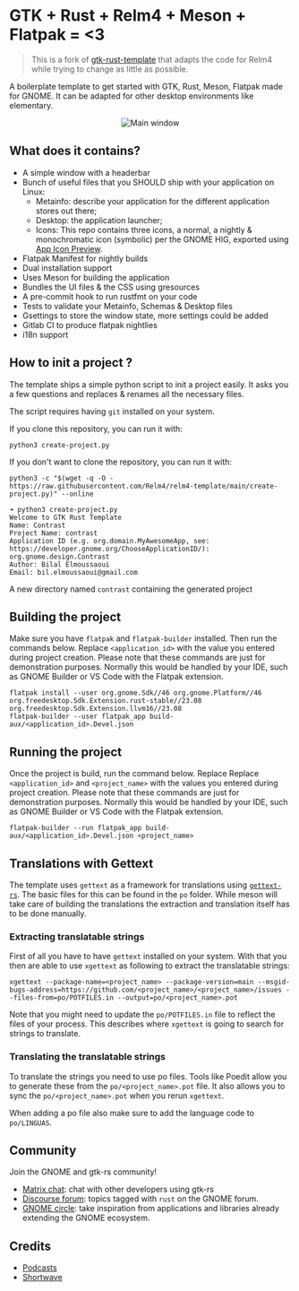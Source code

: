# GTK + Rust + Relm4 + Meson + Flatpak = <3

> This is a fork of [gtk-rust-template](https://gitlab.gnome.org/World/Rust/gtk-rust-template) that adapts the code for Relm4 while trying to change as little as possible.

A boilerplate template to get started with GTK, Rust, Meson, Flatpak made for GNOME. It can be adapted for other desktop environments like elementary.

<div align="center">

![Main window](data/resources/screenshots/screenshot1.png "Main window")
</div>

## What does it contains?

- A simple window with a headerbar
- Bunch of useful files that you SHOULD ship with your application on Linux:
  - Metainfo: describe your application for the different application stores out there;
  - Desktop: the application launcher;
  - Icons: This repo contains three icons, a normal, a nightly & monochromatic icon (symbolic) per the GNOME HIG, exported using [App Icon Preview](https://flathub.org/apps/details/org.gnome.design.AppIconPreview).
- Flatpak Manifest for nightly builds
- Dual installation support
- Uses Meson for building the application
- Bundles the UI files & the CSS using gresources
- A pre-commit hook to run rustfmt on your code
- Tests to validate your Metainfo, Schemas & Desktop files
- Gsettings to store the window state, more settings could be added
- Gitlab CI to produce flatpak nightlies
- i18n support

## How to init a project ?

The template ships a simple python script to init a project easily. It asks you a few questions and replaces & renames all the necessary files.

The script requires having `git` installed on your system.

If you clone this repository, you can run it with:

```shell
python3 create-project.py
```

If you don't want to clone the repository, you can run it with:

```shell
python3 -c "$(wget -q -O - https://raw.githubusercontent.com/Relm4/relm4-template/main/create-project.py)" --online
```

```shell
➜ python3 create-project.py
Welcome to GTK Rust Template
Name: Contrast
Project Name: contrast
Application ID (e.g. org.domain.MyAwesomeApp, see: https://developer.gnome.org/ChooseApplicationID/): org.gnome.design.Contrast
Author: Bilal Elmoussaoui
Email: bil.elmoussaoui@gmail.com
```

A new directory named `contrast` containing the generated project

## Building the project

Make sure you have `flatpak` and `flatpak-builder` installed. Then run the commands below. Replace `<application_id>` with the value you entered during project creation. Please note that these commands are just for demonstration purposes. Normally this would be handled by your IDE, such as GNOME Builder or VS Code with the Flatpak extension.

```shell
flatpak install --user org.gnome.Sdk//46 org.gnome.Platform//46  org.freedesktop.Sdk.Extension.rust-stable//23.08 org.freedesktop.Sdk.Extension.llvm16//23.08
flatpak-builder --user flatpak_app build-aux/<application_id>.Devel.json
```

## Running the project

Once the project is build, run the command below. Replace Replace `<application_id>` and `<project_name>` with the values you entered during project creation. Please note that these commands are just for demonstration purposes. Normally this would be handled by your IDE, such as GNOME Builder or VS Code with the Flatpak extension.

```shell
flatpak-builder --run flatpak_app build-aux/<application_id>.Devel.json <project_name>
```

## Translations with Gettext

The template uses `gettext` as a framework for translations using [`gettext-rs`](https://github.com/gettext-rs/gettext-rs). The basic files for this can be found in the `po` folder.
While meson will take care of building the translations the extraction and translation itself has to be done manually.

### Extracting translatable strings

First of all you have to have `gettext` installed on your system. With that you then are able to use `xgettext` as following to extract the translatable strings:

```shell
xgettext --package-name=<project_name> --package-version=main --msgid-bugs-address=https://github.com/<project_name>/<project_name>/issues --files-from=po/POTFILES.in --output=po/<project_name>.pot
```

Note that you might need to update the `po/POTFILES.in` file to reflect the files of your process. This describes where `xgettext` is going to search for strings to translate.

### Translating the translatable strings

To translate the strings you need to use po files. Tools like Poedit allow you to generate these from the `po/<project_name>.pot` file.
It also allows you to sync the `po/<project_name>.pot` when you rerun `xgettext`.

When adding a po file also make sure to add the language code to `po/LINGUAS`.

## Community

Join the GNOME and gtk-rs community!

- [Matrix chat](https://matrix.to/#/#rust:gnome.org): chat with other developers using gtk-rs
- [Discourse forum](https://discourse.gnome.org/tag/rust): topics tagged with `rust` on the GNOME forum.
- [GNOME circle](https://circle.gnome.org/): take inspiration from applications and libraries already extending the GNOME ecosystem.

## Credits

- [Podcasts](https://gitlab.gnome.org/World/podcasts)
- [Shortwave](https://gitlab.gnome.org/World/Shortwave)
